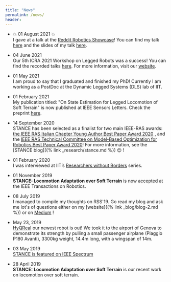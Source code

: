 ```yaml
---
title: "News"
permalink: /news/
header:
---
```


- :collision: 01 August 2021  :collision: <br>
I gave at a talk at the [Reddit Robotics Showcase](https://redditrobotics.com)!
You can find my talk [here](https://www.youtube.com/watch?v=HLFfAnheun8)
and the slides of my talk [here](https://slides.com/shamelfahmi/r-robotics/fullscreen).

- 04 June 2021<br>
Our 5th ICRA 2021 Workshop on Legged Robots was a success!
You can find the recorded talks [here](https://www.youtube.com/watch?v=XP6zJYfjAOk&list=PLY45TGWcpM7yXzVnjf96OD8gUX8VCIid3). 
For more information, visit our [website](http://www.leggedrobots.org/).

- 01 May 2021<br>
I am proud to say that I graduated and finished my PhD! Currently I am working as a PostDoc at the Dynamic Legged Systems (DLS) lab of IIT.


- 01 February 2021<br>
My publication titled: 
"On State Estimation for Legged Locomotion of Soft Terrain"
is now published at IEEE Sensors Letters.
Check the preprint [here](https://arxiv.org/pdf/2101.02279.pdf).

- 14 September 2020 <br>
 STANCE has been selected as a finalist for two main IEEE-RAS awards:
[the IEEE RAS Italian Chapter Young Author Best Paper Award 2020](http://www.i-ras.it/node/129)
, and the [IEEE RAS Technical Committee on Model-Based Optimization for Robotics Best Paper Award 2020](https://www.ieee-ras.org/model-based-optimization-for-robotics/362-news/news-tc-on-model-based-optimization-for-robotics/1694-2019-tc-on-model-based-optimization-for-robotics-best-paper-award)!
For more information, see the [STANCE blog]({% link _research/stance.md %}) :wink: !

- 01 February 2020 <br>
I was interviewed at IIT’s [Researchers without Borders](https://opentalk.iit.it/ricercatori-senza-frontiere-egitto/]) series.

- 01 November 2019  <br>
**STANCE: Locomotion Adaptation over Soft Terrain**
is now accepted at the IEEE Transactions on Robotics. 

- 08 July 2019 <br>
I managed to compile my thoughts on RSS'19. Go read my blog and ask me lot's of questions
either on my [website]({% link _blog/blog-2.md %}) or on [Medium](https://medium.com/@shamelfahmi/my-thoughts-on-rss19-feff8f8dfc57) !

- May 23, 2019 <br>
<a href="https://dls.iit.it/robots1/hyqreal">HyQReal</a>
 our newest robot is out! We took it to the airport of Genova to demonstrate its strength by pulling a small passenger airplane (Piaggio P180 Avanti), 3300kg weight, 14.4m long, with a wingspan of 14m. 


- 03 May 2019 <br>
  [STANCE is featured on IEEE Spectrum](https://spectrum.ieee.org/automaton/robotics/robotics-hardware/video-friday-watch-this-robocop-make-a-traffic-stop)

- 28 April 2019 <br>
  **STANCE: Locomotion Adaptation over Soft Terrain** is our recent work on locomotion over soft terrain.<br>
 